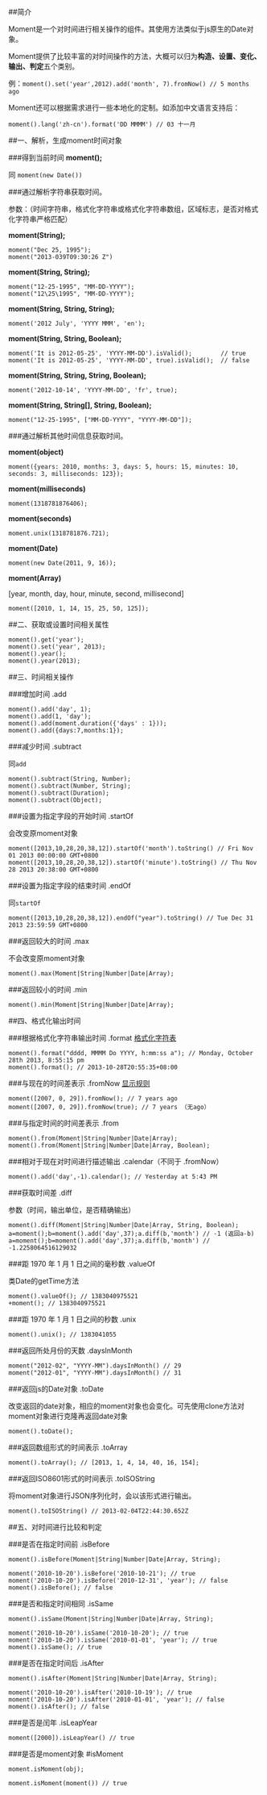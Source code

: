 ##简介

Moment是一个对时间进行相关操作的组件。其使用方法类似于js原生的Date对象。

Moment提供了比较丰富的对时间操作的方法，大概可以归为**构造、设置、变化、输出、判定**五个类别。

例：`moment().set('year',2012).add('month', 7).fromNow() // 5 months ago`

Moment还可以根据需求进行一些本地化的定制。如添加中文语言支持后：

`moment().lang('zh-cn').format('DD MMMM') // 03 十一月`

##一、解析，生成moment时间对象

###得到当前时间
**moment();**

同 `moment(new Date())`

###通过解析字符串获取时间。

参数：（时间字符串，格式化字符串或格式化字符串数组，区域标志，是否对格式化字符串严格匹配）

**moment(String);**

	moment("Dec 25, 1995");
	moment("2013-039T09:30:26 Z")

**moment(String, String);**

	moment("12-25-1995", "MM-DD-YYYY");
	moment("12\25\1995", "MM-DD-YYYY");

**moment(String, String, String);**

	moment('2012 July', 'YYYY MMM', 'en');

**moment(String, String, Boolean);**

	moment('It is 2012-05-25', 'YYYY-MM-DD').isValid();        // true
	moment('It is 2012-05-25', 'YYYY-MM-DD', true).isValid();  // false

**moment(String, String, String, Boolean);**

	moment('2012-10-14', 'YYYY-MM-DD', 'fr', true);

**moment(String, String[], String, Boolean);**

	moment("12-25-1995", ["MM-DD-YYYY", "YYYY-MM-DD"]);

###通过解析其他时间信息获取时间。

**moment(object)**

	moment({years: 2010, months: 3, days: 5, hours: 15, minutes: 10, seconds: 3, milliseconds: 123});

**moment(milliseconds)**

	moment(1318781876406);

**moment(seconds)**

	moment.unix(1318781876.721);

**moment(Date)**
	
	moment(new Date(2011, 9, 16));

**moment(Array)**

[year, month, day, hour, minute, second, millisecond]

	moment([2010, 1, 14, 15, 25, 50, 125]);

##二、获取或设置时间相关属性

	moment().get('year');
	moment().set('year', 2013);
	moment().year();
	moment().year(2013);

##三、时间相关操作

###增加时间 .add
	
	moment().add('day', 1);
	moment().add(1, 'day');
	moment().add(moment.duration({'days' : 1}));
	moment().add({days:7,months:1});

###减少时间 .subtract

同`add`

	moment().subtract(String, Number);
	moment().subtract(Number, String); 
	moment().subtract(Duration);
	moment().subtract(Object);

###设置为指定字段的开始时间 .startOf

会改变原moment对象

	moment([2013,10,28,20,38,12]).startOf('month').toString() // Fri Nov 01 2013 00:00:00 GMT+0800
	moment([2013,10,28,20,38,12]).startOf('minute').toString() // Thu Nov 28 2013 20:38:00 GMT+0800

###设置为指定字段的结束时间 .endOf

同`startOf`

	moment([2013,10,28,20,38,12]).endOf("year").toString() // Tue Dec 31 2013 23:59:59 GMT+0800

###返回较大的时间 .max

不会改变原moment对象

	moment().max(Moment|String|Number|Date|Array);

###返回较小的时间 .min

	moment().min(Moment|String|Number|Date|Array);

##四、格式化输出时间

###根据格式化字符串输出时间 .format [格式化字符表](http://momentjs.com/docs/#/displaying/format/)

	moment().format("dddd, MMMM Do YYYY, h:mm:ss a"); // Monday, October 28th 2013, 8:55:15 pm
	moment().format(); // 2013-10-28T20:55:35+08:00

###与现在的时间差表示 .fromNow [显示规则](http://momentjs.com/docs/#/displaying/fromnow/)

	moment([2007, 0, 29]).fromNow(); // 7 years ago
	moment([2007, 0, 29]).fromNow(true); // 7 years （无ago）

###与指定时间的时间差表示 .from

	moment().from(Moment|String|Number|Date|Array);
	moment().from(Moment|String|Number|Date|Array, Boolean);

###相对于现在对时间进行描述输出 .calendar（不同于 .fromNow）

	moment().add('day',-1).calendar(); // Yesterday at 5:43 PM

###获取时间差 .diff

参数（时间，输出单位，是否精确输出）

	moment().diff(Moment|String|Number|Date|Array, String, Boolean);
	a=moment();b=moment().add('day',37);a.diff(b,'month') // -1 (返回a-b)
	a=moment();b=moment().add('day',37);a.diff(b,'month') // -1.2258064516129032

###距 1970 年 1 月 1 日之间的毫秒数 .valueOf

类Date的getTime方法

	moment().valueOf(); // 1383040975521
	+moment(); // 1383040975521

###距 1970 年 1 月 1 日之间的秒数 .unix

	moment().unix(); // 1383041055

###返回所处月份的天数 .daysInMonth

	moment("2012-02", "YYYY-MM").daysInMonth() // 29
	moment("2012-01", "YYYY-MM").daysInMonth() // 31

###返回js的Date对象 .toDate

改变返回的date对象，相应的moment对象也会变化。可先使用clone方法对moment对象进行克隆再返回date对象

	moment().toDate();

###返回数组形式的时间表示 .toArray

	moment().toArray(); // [2013, 1, 4, 14, 40, 16, 154];

###返回ISO8601形式的时间表示 .toISOString

将moment对象进行JSON序列化时，会以该形式进行输出。

	moment().toISOString() // 2013-02-04T22:44:30.652Z

##五、对时间进行比较和判定

###是否在指定时间前 .isBefore

	moment().isBefore(Moment|String|Number|Date|Array, String);

	moment('2010-10-20').isBefore('2010-10-21'); // true
	moment('2010-10-20').isBefore('2010-12-31', 'year'); // false
	moment().isBefore(); // false

###是否和指定时间相同 .isSame

	moment().isSame(Moment|String|Number|Date|Array, String);

	moment('2010-10-20').isSame('2010-10-20'); // true
	moment('2010-10-20').isSame('2010-01-01', 'year'); // true
	moment().isSame(); // true

###是否在指定时间后 .isAfter

	moment().isAfter(Moment|String|Number|Date|Array, String);

	moment('2010-10-20').isAfter('2010-10-19'); // true
	moment('2010-10-20').isAfter('2010-01-01', 'year'); // false
	moment().isAfter(); // false

###是否是闰年 .isLeapYear 

	moment([2000]).isLeapYear() // true

###是否是moment对象 #isMoment

	moment.isMoment(obj);

	moment.isMoment(moment()) // true